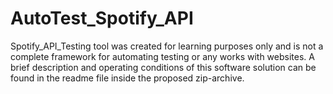# AutoTest_Spotify_API
Spotify_API_Testing tool was created for learning purposes only and is not a complete framework for automating testing or any works with websites.
A brief description and operating conditions of this software solution can be found in the readme file inside the proposed zip-archive.
